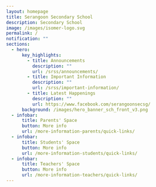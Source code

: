 ```yaml
---
layout: homepage
title: Serangoon Secondary School
description: Secondary School
image: /images/isomer-logo.svg
permalink: /
notification: ""
sections:
  - hero:
      key_highlights:
        - title: Announcements
          description: ""
          url: /srss/announcements/
        - title: Important Information
          description: ""
          url: /srss/important-information/
        - title: Latest Happenings
          description: ""
          url: https://www.facebook.com/serangoonsecsg/
      background: /images/hero_banner_sch_front_v3.png
  - infobar:
      title: Parents' Space
      button: More info
      url: /more-information-parents/quick-links/
  - infobar:
      title: Students' Space
      button: More info
      url: /more-information-students/quick-links/
  - infobar:
      title: Teachers' Space
      button: More info
      url: /more-information-teachers/quick-links/
---
```

